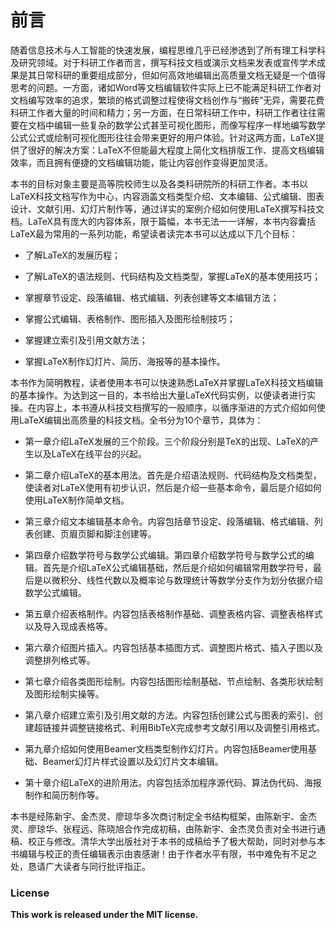 # 前言


随着信息技术与人工智能的快速发展，编程思维几乎已经渗透到了所有理工科学科及研究领域。对于科研工作者而言，撰写科技文档或演示文档来发表或宣传学术成果是其日常科研的重要组成部分，但如何高效地编辑出高质量文档无疑是一个值得思考的问题。一方面，诸如Word等文档编辑软件实际上已不能满足科研工作者对文档编写效率的追求，繁琐的格式调整过程使得文档创作与“搬砖”无异，需要花费科研工作者大量的时间和精力；另一方面，在日常科研工作中，科研工作者往往需要在文档中编辑一些复杂的数学公式甚至可视化图形，而像写程序一样地编写数学公式公式或绘制可视化图形往往会带来更好的用户体验。针对这两方面，LaTeX提供了很好的解决方案：LaTeX不但能最大程度上简化文档排版工作、提高文档编辑效率，而且拥有便捷的文档编辑功能，能让内容创作变得更加灵活。

本书的目标对象主要是高等院校师生以及各类科研院所的科研工作者。本书以LaTeX科技文档写作为中心，内容涵盖文档类型介绍、文本编辑、公式编辑、图表设计、文献引用、幻灯片制作等，通过详实的案例介绍如何使用LaTeX撰写科技文档。LaTeX具有庞大的内容体系，限于篇幅，本书无法一一详解，本书内容囊括LaTeX最为常用的一系列功能，希望读者读完本书可以达成以下几个目标：

- 了解LaTeX的发展历程；

- 了解LaTeX的语法规则、代码结构及文档类型，掌握LaTeX的基本使用技巧；

- 掌握章节设定、段落编辑、格式编辑、列表创建等文本编辑方法；

- 掌握公式编辑、表格制作、图形插入及图形绘制技巧；

- 掌握建立索引及引用文献方法；

- 掌握LaTeX制作幻灯片、简历、海报等的基本操作。

本书作为简明教程，读者使用本书可以快速熟悉LaTeX并掌握LaTeX科技文档编辑的基本操作。为达到这一目的，本书给出大量LaTeX代码实例，以便读者进行实操。在内容上，本书遵从科技文档撰写的一般顺序，以循序渐进的方式介绍如何使用LaTeX编辑出高质量的科技文档。全书分为10个章节，具体为：

- 第一章介绍LaTeX发展的三个阶段。三个阶段分别是TeX的出现、LaTeX的产生以及LaTeX在线平台的兴起。

- 第二章介绍LaTeX的基本用法。首先是介绍语法规则、代码结构及文档类型，使读者对LaTeX使用有初步认识，然后是介绍一些基本命令，最后是介绍如何使用LaTeX制作简单文档。

- 第三章介绍文本编辑基本命令。内容包括章节设定、段落编辑、格式编辑、列表创建、页眉页脚和脚注创建等。

- 第四章介绍数学符号与数学公式编辑。第四章介绍数学符号与数学公式的编辑。首先是介绍LaTeX公式编辑基础，然后是介绍如何编辑常用数学符号，最后是以微积分、线性代数以及概率论与数理统计等数学分支作为划分依据介绍数学公式编辑。

- 第五章介绍表格制作。内容包括表格制作基础、调整表格内容、调整表格样式以及导入现成表格等。

- 第六章介绍图片插入。内容包括基本插图方式、调整图片格式、插入子图以及调整排列格式等。

- 第七章介绍各类图形绘制。内容包括图形绘制基础、节点绘制、各类形状绘制及图形绘制实操等。

- 第八章介绍建立索引及引用文献的方法。内容包括创建公式与图表的索引、创建超链接并调整链接格式、利用BibTeX完成参考文献引用以及调整引用格式。

- 第九章介绍如何使用Beamer文档类型制作幻灯片。内容包括Beamer使用基础、Beamer幻灯片样式设置以及幻灯片文本编辑。

- 第十章介绍LaTeX的进阶用法。内容包括添加程序源代码、算法伪代码、海报制作和简历制作等。

本书是经陈新宇、金杰灵、廖琼华多次商讨制定全书结构框架，由陈新宇、金杰灵、廖琼华、张程远、陈晓旭合作完成初稿，由陈新宇、金杰灵负责对全书进行通稿、校正与修改。清华大学出版社对于本书的成稿给予了极大帮助，同时对参与本书编辑与校正的责任编辑表示由衷感谢！由于作者水平有限，书中难免有不足之处，恳请广大读者与同行批评指正。

### License

<div class="alert alert-block alert-danger">
<b>This work is released under the MIT license.</b>
</div>

